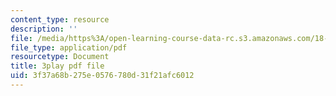 ```yaml
---
content_type: resource
description: ''
file: /media/https%3A/open-learning-course-data-rc.s3.amazonaws.com/18-01sc-single-variable-calculus-fall-2010/3f37a68b275e0576780d31f21afc6012_KhwQKE_tld0.pdf
file_type: application/pdf
resourcetype: Document
title: 3play pdf file
uid: 3f37a68b-275e-0576-780d-31f21afc6012
---
```

